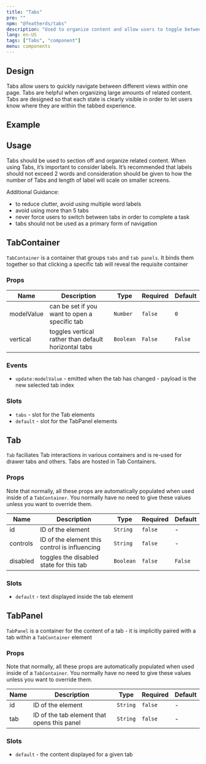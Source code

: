 ```yaml
---
title: "Tabs"
pre: ""
npm: "@featherds/tabs"
description: "Used to organize content and allow users to toggle between different page views and content within the same page."
lang: en-US
tags: ["Tabs", "component"]
menu: components
---
```


## Design

Tabs allow users to quickly navigate between different views within one page. Tabs are helpful when organizing large amounts of related content. Tabs are designed so that each state is clearly visible in order to let users know where they are within the tabbed experience.

## Example

<Tabs-Examples />

## Usage

Tabs should be used to section off and organize related content. When using Tabs, it’s important to consider labels. It’s recommended that labels should not exceed 2 words and consideration should be given to how the number of Tabs and length of label will scale on smaller screens.

Additional Guidance:

* to reduce clutter, avoid using multiple word labels
* avoid using more than 5 tabs
* never force users to switch between tabs in order to complete a task
* tabs should not be used as a primary form of navigation

## TabContainer

`TabContainer` is a container that groups `tabs` and `tab panels`. It binds them together so that clicking a specific tab will reveal the requisite container

### Props

| Name       | Description                                          | Type      | Required | Default |
| ---------- | ---------------------------------------------------- | --------- | -------- | ------- |
| modelValue | can be set if you want to open a specific tab        | `Number`  | `false`  | `0`     |
| vertical   | toggles vertical rather than default horizontal tabs | `Boolean` | `False`  | `False` |

### Events

- `update:modelValue` - emitted when the tab has changed - payload is the new selected tab index

### Slots

- `tabs` - slot for the Tab elements
- `default` - slot for the TabPanel elements

## Tab

`Tab` faciliates Tab interactions in various containers and is re-used for drawer tabs and others. Tabs are hosted in Tab Containers.

### Props

Note that normally, all these props are automatically populated when used inside of a `TabContainer`. You normally have no need to give these values unless you want to override them.

| Name     | Description                                   | Type      | Required | Default |
| -------- | --------------------------------------------- | --------- | -------- | ------- |
| id       | ID of the element                             | `String`  | `false`  | -       |
| controls | ID of the element this control is influencing | `String`  | `false`  | -       |
| disabled | toggles the disabled state for this tab       | `Boolean` | `false`  | `False` |

### Slots

- `default` - text displayed inside the tab element

## TabPanel

`TabPanel` is a container for the content of a tab - it is implicitly paired with a tab within a `TabContainer` element

### Props

Note that normally, all these props are automatically populated when used inside of a `TabContainer`. You normally have no need to give these values unless you want to override them.

| Name | Description                                 | Type     | Required | Default |
| ---- | ------------------------------------------- | -------- | -------- | ------- |
| id   | ID of the element                           | `String` | `false`  | -       |
| tab  | ID of the tab element that opens this panel | `String` | `false`  | -       |

### Slots

- `default` - the content displayed for a given tab
